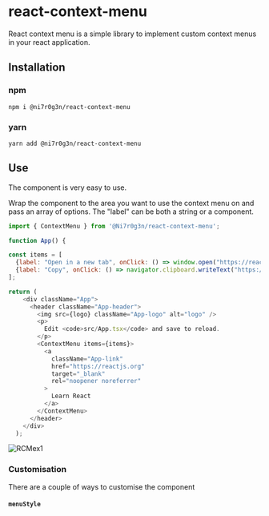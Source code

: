 # react-context-menu 
React context menu is a simple library to implement custom context menus in your react application.

## Installation
### npm
`npm i @ni7r0g3n/react-context-menu`
### yarn 
`yarn add @ni7r0g3n/react-context-menu`

## Use
The component is very easy to use.

Wrap the component to the area you want to use the context menu on and pass an array of options.
The "label" can be both a string or a component.
```javascript
import { ContextMenu } from '@Ni7r0g3n/react-context-menu';

function App() {

const items = [
  {label: "Open in a new tab", onClick: () => window.open("https://reactjs.org", "_blank")},
  {label: "Copy", onClick: () => navigator.clipboard.writeText("https://reactjs.org")},
];

return (
    <div className="App">
      <header className="App-header">
        <img src={logo} className="App-logo" alt="logo" />
        <p>
          Edit <code>src/App.tsx</code> and save to reload.
        </p>
        <ContextMenu items={items}>
          <a
            className="App-link"
            href="https://reactjs.org"
            target="_blank"
            rel="noopener noreferrer"
          >
            Learn React
          </a>
        </ContextMenu>
      </header>
    </div>
  );
```
![RCMex1](https://user-images.githubusercontent.com/52223453/223091888-145a60db-e502-4dca-a577-5f2147b739b9.gif)


### Customisation
There are a couple of ways to customise the component

#### `menuStyle`
